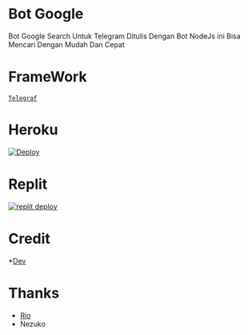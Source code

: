 # Bot Google 
Bot Google Search Untuk Telegram Ditulis Dengan Bot NodeJs ini Bisa Mencari Dengan Mudah Dan Cepat
# FrameWork
[`Telegraf`](https://github.com/telegraf/telegraf)

# Heroku
[![Deploy](https://www.herokucdn.com/deploy/button.svg)](https://heroku.com/deploy?template=https://github.com/fjgaming212/BotGoogle.git)

# Replit

[![replit deploy](https://replit.com/badge/github/fjgaming212/BotGoogle)](https://repl.it/github/fjgaming212/BotGoogle)


# Credit
*[Dev](t.me/FJ_GAMING)
# Thanks
* [Rio](t.me/riio00)
* Nezuko 

